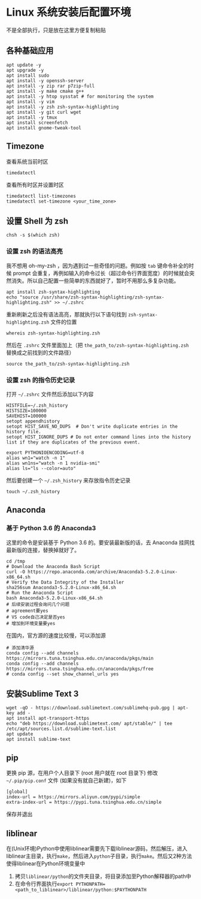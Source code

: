 # Linux 系统安装后配置环境

不是全部执行，只是放在这里方便复制粘贴

## 各种基础应用

```shell
apt update -y
apt upgrade -y
apt install sudo
apt install -y openssh-server
apt install -y zip rar p7zip-full
apt install -y make cmake g++
apt install -y htop sysstat # for monitoring the system
apt install -y vim
apt install -y zsh zsh-syntax-highlighting
apt install -y git curl wget
apt install -y tmux
apt install screenfetch
apt install gnome-tweak-tool
```

## Timezone

查看系统当前时区

```shell
timedatectl
```

查看所有时区并设置时区

```shell
timedatectl list-timezones
timedatectl set-timezone <your_time_zone>
```

## 设置 Shell 为 zsh

```shell
chsh -s $(which zsh)
```

### 设置 zsh 的语法高亮

我不想用 oh-my-zsh ，因为遇到过一些奇怪的问题。例如按 `tab` 键命令补全的时候 prompt 会重复，再例如输入的命令过长（超过命令行界面宽度）的时候就会突然消失。所以自己配置一些简单的东西就好了，暂时不用那么多复杂功能。

```shell
apt install zsh-syntax-highlighting
echo "source /usr/share/zsh-syntax-highlighting/zsh-syntax-highlighting.zsh" >> ~/.zshrc
```

重新刷新之后没有语法高亮，那就执行以下语句找到 `zsh-syntax-highlighting.zsh` 文件的位置

```shell
whereis zsh-syntax-highlighting.zsh
```

然后在 `.zshrc` 文件里面加上（把 `the_path_to/zsh-syntax-highlighting.zsh` 替换成之前找到的文件路径）

```shell
source the_path_to/zsh-syntax-highlighting.zsh
```

### 设置 zsh 的指令历史记录

打开 `~/.zshrc` 文件然后添加以下内容

```shell
HISTFILE=~/.zsh_history
HISTSIZE=100000
SAVEHIST=100000
setopt appendhistory
setopt HIST_SAVE_NO_DUPS  # Don't write duplicate entries in the history file.
setopt HIST_IGNORE_DUPS # Do not enter command lines into the history list if they are duplicates of the previous event.

export PYTHONIOENCODING=utf-8
alias wn1="watch -n 1"
alias wn1ns="watch -n 1 nvidia-smi"
alias ls="ls --color=auto"
```

然后要创建一个 `~/.zsh_history` 来存放指令历史记录

```shell
touch ~/.zsh_history
```

## Anaconda

### 基于 Python 3.6 的 Anaconda3

这里的命令是安装基于 Python 3.6 的。要安装最新版的话，去 Anaconda 挂网找最新版的连接，替换掉就好了。

```shell
cd /tmp
# Download the Anaconda Bash Script
curl -O https://repo.anaconda.com/archive/Anaconda3-5.2.0-Linux-x86_64.sh
# Verify the Data Integrity of the Installer
sha256sum Anaconda3-5.2.0-Linux-x86_64.sh
# Run the Anaconda Script
bash Anaconda3-5.2.0-Linux-x86_64.sh
# 后续安装过程会询问几个问题
# agreement要yes
# VS code自己决定是否yes
# 增加到环境变量要yes
```

在国内，官方源的速度比较慢，可以添加源

```shell
# 添加清华源
conda config --add channels https://mirrors.tuna.tsinghua.edu.cn/anaconda/pkgs/main
conda config --add channels https://mirrors.tuna.tsinghua.edu.cn/anaconda/pkgs/free
# conda config --set show_channel_urls yes
```

## 安装Sublime Text 3

```shell
wget -qO - https://download.sublimetext.com/sublimehq-pub.gpg | apt-key add -
apt install apt-transport-https
echo "deb https://download.sublimetext.com/ apt/stable/" | tee /etc/apt/sources.list.d/sublime-text.list
apt update
apt install sublime-text
```

## pip

更换 pip 源，在用户个人目录下 (root 用户就在 root 目录下) 修改 `~/.pip/pip.conf` 文件 (如果没有就自己新建)，如下

```shell
[global]
index-url = https://mirrors.aliyun.com/pypi/simple
extra-index-url = https://pypi.tuna.tsinghua.edu.cn/simple
```

保存并退出

## liblinear

在(Unix环境)Python中使用liblinear需要先下载liblinear源码，然后解压，进入liblinear主目录，执行`make`，然后进入`python`子目录，执行`make`。然后又2种方法使得liblinear在Python环境变量中

1. 拷贝`liblinear/python`的文件夹目录，将目录添加至Python解释器的path中
2. 在命令行界面执行`export PYTHONPATH=<path_to_liblinear>/liblinear/python:$PAYTHONPATH`
